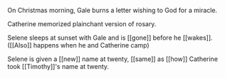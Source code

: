 On Christmas morning, Gale burns a letter wishing to God for a miracle.

Catherine memorized plainchant version of rosary.

Selene sleeps at sunset with Gale and is [[gone]] before he [[wakes]]. ([[Also]] happens when he and Catherine camp)  
  
Selene is given a [[new]] name at twenty, [[same]] as [[how]] Catherine took [[Timothy]]'s name at twenty.
